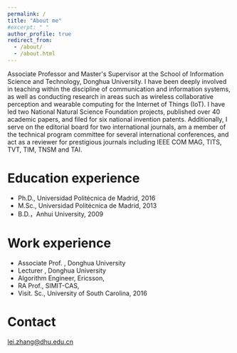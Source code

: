 ```yaml
---
permalink: /
title: "About me"
#excerpt: " "
author_profile: true
redirect_from: 
  - /about/
  - /about.html
---
```

Associate Professor and Master's Supervisor at the School of Information Science and Technology, Donghua University. I have been deeply involved in teaching within the discipline of communication and information systems, as well as conducting research in areas such as wireless collaborative perception and wearable computing for the Internet of Things (IoT). I have led two National Natural Science Foundation projects, published over 40 academic papers, and filed for six national invention patents. Additionally, I serve on the editorial board for two international journals, am a member of the technical program committee for several international conferences, and act as a reviewer for prestigious journals including IEEE COM MAG, TITS, TVT, TIM, TNSM and TAI.


Education experience
======
* Ph.D., Universidad Politécnica de Madrid, 2016
* M.Sc., Universidad Politécnica de Madrid, 2013
* B.D.，Anhui University, 2009


Work experience
======
* Associate Prof. , Donghua University
* Lecturer , Donghua University
* Algorithm Engineer, Ericsson,
* RA Prof., SIMIT-CAS,
* Visit. Sc., University of South Carolina, 2016


Contact
======
lei.zhang@dhu.edu.cn
